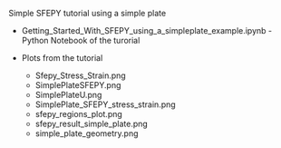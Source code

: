 Simple SFEPY tutorial using a simple plate

+ Getting_Started_With_SFEPY_using_a_simpleplate_example.ipynb - Python Notebook of the turorial

+ Plots from the tutorial
  + Sfepy_Stress_Strain.png
  + SimplePlateSFEPY.png
  + SimplePlateU.png
  + SimplePlate_SFEPY_stress_strain.png
  + sfepy_regions_plot.png
  + sfepy_result_simple_plate.png
  + simple_plate_geometry.png



